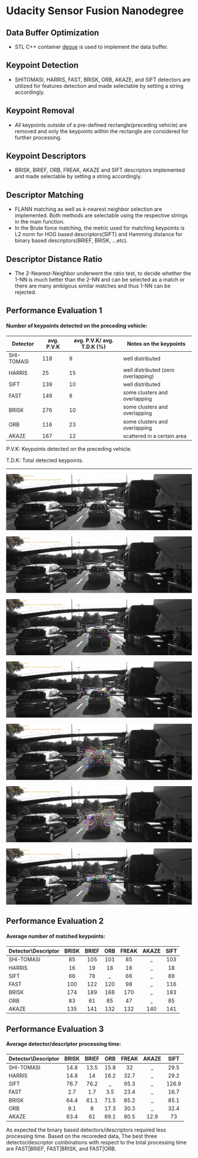 # Udacity Sensor Fusion Nanodegree

## Data Buffer Optimization
- STL C++ container [deque](https://en.wikipedia.org/wiki/Double-ended_queue) is used to implement the data buffer.
## Keypoint Detection
- SHITOMASI, HARRIS, FAST, BRISK, ORB, AKAZE, and SIFT detectors are utilized for features detection and made selectable by setting a string accordingly.
## Keypoint Removal
- All keypoints outside of a pre-defined rectangle(preceding vehicle) are removed and only the keypoints within the rectangle are considered for further processing.
## Keypoint Descriptors
* BRISK, BRIEF, ORB, FREAK, AKAZE and SIFT descriptors  implemented and made selectable by setting a string accordingly.
## Descriptor Matching
* FLANN matching as well as k-nearest neighbor selection are implemented. Both methods are selectable using the respective strings in the main function.
* In the Brute force matching, the metric used for matching keypoints is L2 norm for HOG based descriptors(SIFT) and Hamming distance for binary based descriptors(BRIEF, BRISK, ...etc).
## Descriptor Distance Ratio
* The 2-Nearest-Neighbor underwent the ratio test, to decide whether the 1-NN is much better than the 2-NN and can be selected as a match or there are many ambigous similar matches and thus 1-NN can be rejected.


## Performance Evaluation 1


#### Number of keypoints detected on the preceding vehicle:
| Detector   | avg. P.V.K | avg. P.V.K/ avg. T.D.K (%) |Notes on the keypoints |
|------------|------------|----------------------------|---------|
| SHI-TOMASI | 118        | 9                          |  well distributed  |
| HARRIS     | 25         | 15                         |  well distributed (zero overlapping) |
| SIFT       | 139        | 10                         |   well distributed  |
| FAST       | 149        | 8                          |  some clusters and overlapping  | 
| BRISK      | 276        | 10                         |   some clusters and overlapping |
| ORB        | 116        | 23                         | some clusters and overlapping |
| AKAZE      | 167        | 12                         |  scattered in a certain area |

P.V.K: Keypoints detected on the preceding vehicle.

T.D.K: Total detected keypoints. 
___

![SHI-TOMASI](images/detectors/SHITOMASI/SHITOMASI_0.JPEG)

![HARRIS](images/detectors/HARRIS/HARRIS_0.JPEG)

![SIFT](images/detectors/SIFT/SIFT_0.JPEG)

![FAST](images/detectors/FAST/FAST_0.JPEG)

![BRISK](images/detectors/BRISK/BRISK_0.JPEG)

![ORB](images/detectors/ORB/ORB_0.JPEG)

![AKAZE](images/detectors/AKAZE/AKAZE_0.JPEG)


## Performance Evaluation 2

#### Average number of matched keypoints:
| Detector\Descriptor | BRISK | BRIEF | ORB | FREAK | AKAZE | SIFT |
|---------------------|:-----:|:-----:|:---:|:-----:|:-----:|:----:|
| SHI-TOMASI           |   85  |  105  | 101 |   85  |   _   |  103 |
| HARRIS              |   16  |   19  |  18 |   16  |   _   |  18  |
| SIFT                |   66  |   78  |  _  |   66  |   _   |  89  |
| FAST                |  100  |  122  | 120 |   98  |   _   |  116 |
| BRISK               |  174  |  189  | 168 |  170  |   _   |  183 |
| ORB                 |   83  |   61  |  85 |   47  |   _   |  85  |
| AKAZE               |  135  |  141  | 132 |  132  |  140  |  141 |

## Performance Evaluation 3
#### Average detector/descriptor processing time:
| Detector\Descriptor | BRISK | BRIEF |  ORB | FREAK | AKAZE |  SIFT |
|---------------------|:-----:|:-----:|:----:|:-----:|:-----:|:-----:|
| SHI-TOMASI          |  14.8 |  13.5 | 15.8 |   32  |   _   |  29.5 |
| HARRIS              |  14.8 |   14  | 16.2 |  32.7 |   _   |  29.2 |
| SIFT                |  76.7 |  76.2 |   _  |  95.3 |   _   | 126.9 |
| FAST                |  2.7  |  1.7  |  3.5 |  23.4 |   _   |  16.7 |
| BRISK               |  64.4 |  61.1 | 71.5 |  85.2 |   _   |  85.1 |
| ORB                 |  9.1  |   8   | 17.3 |  30.3 |   _   |  32.4 |
| AKAZE               |  63.4 |   61  | 69.1 |  80.5 |  12.9 |   73  |

As expected the binary based detectors/descriptors required less processing time. Based on the recoreded data, The best three detector/descriptor combinations with respect to the total processing time are FAST|BRIEF, FAST|BRISK, and FAST|ORB. 
